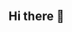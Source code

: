 ## Hi there 👋

<!--
**averynakata/averynakata** is a ✨ _special_ ✨ repository because its `README.md` (this file) appears on your GitHub profile.

Here are some ideas to get you started:

- 🔭 I’m currently working on ...
- 🌱 I’m currently learning HTML
- 👯 I’m looking to collaborate on ...
- 🤔 I’m looking for help with ...
- 💬 Ask me about ...
- 📫 How to reach me: avery.nakata@gmail.com
- 😄 Pronouns: she/her
- ⚡ Fun fact: ...
-->
